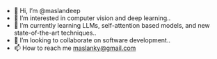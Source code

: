 - 👋 Hi, I’m @maslandeep
- 👀 I’m interested in computer vision and deep learning..
- 🌱 I’m currently learning LLMs, self-attention based models, and new state-of-the-art techniques..
- 💞️ I’m looking to collaborate on software development..
- 📫 How to reach me maslanky@gmail.com

<!---
maslandeep/maslandeep is a ✨ special ✨ repository because its `README.md` (this file) appears on your GitHub profile.
You can click the Preview link to take a look at your changes.
--->
